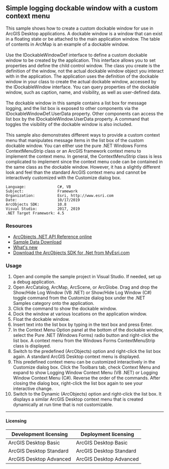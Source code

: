 ## Simple logging dockable window with a custom context menu

  <div xmlns="http://www.w3.org/1999/xhtml" xmlns:my="http://schemas.microsoft.com/office/infopath/2003/myXSD/2006-02-10T23:25:53">This sample shows how to create a custom dockable window for use in ArcGIS Desktop applications. A dockable window is a window that can exist in a floating state or be attached to the main application window. The table of contents in ArcMap is an example of a dockable window.</div>
  <div xmlns="http://www.w3.org/1999/xhtml" xmlns:my="http://schemas.microsoft.com/office/infopath/2003/myXSD/2006-02-10T23:25:53"> </div>
  <div xmlns="http://www.w3.org/1999/xhtml" xmlns:my="http://schemas.microsoft.com/office/infopath/2003/myXSD/2006-02-10T23:25:53">Use the IDockableWindowDef interface to define a custom dockable window to be created by the application. This interface allows you to set properties and define the child control window. The class you create is the definition of the window, not the actual dockable window object you interact with in the application. The application uses the definition of the dockable window in your class to create the actual dockable window, accessed by the IDockableWindow interface. You can query properties of the dockable window, such as caption, name, and visibility, as well as user-defined data.</div>
  <div xmlns="http://www.w3.org/1999/xhtml" xmlns:my="http://schemas.microsoft.com/office/infopath/2003/myXSD/2006-02-10T23:25:53"> </div>
  <div xmlns="http://www.w3.org/1999/xhtml" xmlns:my="http://schemas.microsoft.com/office/infopath/2003/myXSD/2006-02-10T23:25:53">The dockable window in this sample contains a list box for message logging, and the list box is exposed to other components via the IDockableWindowDef.UserData property. Other components can access the list box by the IDockableWindow.UserData property. A command that toggles the visibility of the dockable window is also included.</div>
  <div xmlns="http://www.w3.org/1999/xhtml" xmlns:my="http://schemas.microsoft.com/office/infopath/2003/myXSD/2006-02-10T23:25:53"> </div>
  <div xmlns="http://www.w3.org/1999/xhtml" xmlns:my="http://schemas.microsoft.com/office/infopath/2003/myXSD/2006-02-10T23:25:53">This sample also demonstrates different ways to provide a custom context menu that manipulates message items in the list box of the custom dockable window. You can either use the pure .NET Windows Forms ContextMenuStrip class or an ArcGIS framework context menu to implement the context menu. In general, the ContextMenuStrip class is less complicated to implement since the context menu code can be contained in the same class as the dockable window. However, it has a slightly different look and feel than the standard ArcGIS context menu and cannot be interactively customized with the Customize dialog box. </div>  


<!-- TODO: Fill this section below with metadata about this sample-->
```
Language:              C#, VB
Subject:               Framework
Organization:          Esri, http://www.esri.com
Date:                  10/17/2019
ArcObjects SDK:        10.8
Visual Studio:         2017, 2019
.NET Target Framework: 4.5
```

### Resources

* [ArcObjects .NET API Reference online](http://desktop.arcgis.com/en/arcobjects/latest/net/webframe.htm)  
* [Sample Data Download](../../releases)  
* [What's new](http://desktop.arcgis.com/en/arcobjects/latest/net/webframe.htm#91cabc68-2271-400a-8ff9-c7fb25108546.htm)  
* [Download the ArcObjects SDK for .Net from MyEsri.com](https://my.esri.com/)  

### Usage
1. Open and compile the sample project in Visual Studio. If needed, set up a debug application.  
1. Open ArcCatalog, ArcMap, ArcScene, or ArcGlobe. Drag and drop the Show/Hide Log Window (VB .NET) or Show/Hide Log Window (C#) toggle command from the Customize dialog box under the .NET Samples category onto the application.  
1. Click the command to show the dockable window.   
1. Dock the window at various locations on the application window.   
1. Float the dockable window.  
1. Insert text into the list box by typing in the text box and press Enter.  
1. In the Context Menu Option panel at the bottom of the dockable window, select the Pure .NET (Windows Forms) radio button and right-click the list box. A context menu from the Windows Forms ContextMenuStrip class is displayed.   
1. Switch to the predefined (ArcObjects) option and right-click the list box again. A standard ArcGIS Desktop context menu is displayed.   
1. This predefined context menu can be customized interactively in the Customize dialog box. Click the Toolbars tab, check Context Menu and expand to show Logging Window Context Menu (VB .NET) or Logging Window Context Menu (C#). Reverse the order of the commands. After closing the dialog box, right-click the list box again to see your interactive change.  
1. Switch to the Dynamic (ArcObjects) option and right-click the list box. It displays a similar ArcGIS Desktop context menu that is created dynamically at run time that is not customizable.  









---------------------------------

#### Licensing  
| Development licensing | Deployment licensing | 
| ------------- | ------------- | 
| ArcGIS Desktop Basic | ArcGIS Desktop Basic |  
| ArcGIS Desktop Standard | ArcGIS Desktop Standard |  
| ArcGIS Desktop Advanced | ArcGIS Desktop Advanced |  


